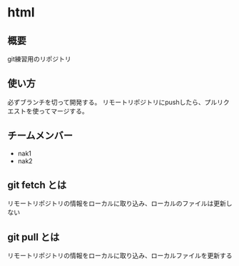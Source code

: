 # html

## 概要
git練習用のリポジトリ

## 使い方
必ずブランチを切って開発する。
リモートリポジトリにpushしたら、プルリクエストを使ってマージする。

## チームメンバー
- nak1
- nak2

## git fetch とは
リモートリポジトリの情報をローカルに取り込み、ローカルのファイルは更新しない

## git pull とは
リモートリポジトリの情報をローカルに取り込み、ローカルファイルを更新する

